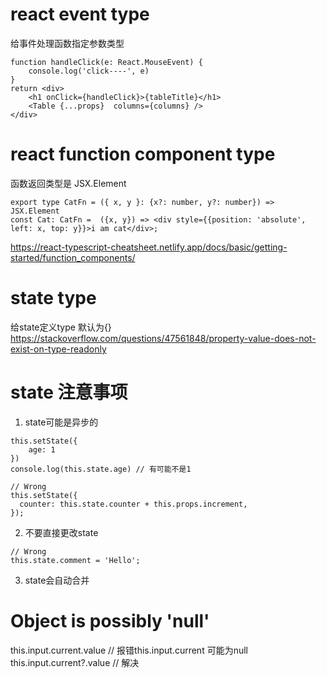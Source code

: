 # react event type
给事件处理函数指定参数类型
```
function handleClick(e: React.MouseEvent) {
    console.log('click----', e)
}
return <div>
    <h1 onClick={handleClick}>{tableTitle}</h1>
    <Table {...props}  columns={columns} />
</div>
```
# react function component type
函数返回类型是 JSX.Element
```
export type CatFn = ({ x, y }: {x?: number, y?: number}) => JSX.Element
const Cat: CatFn =  ({x, y}) => <div style={{position: 'absolute', left: x, top: y}}>i am cat</div>;
```
https://react-typescript-cheatsheet.netlify.app/docs/basic/getting-started/function_components/
# state type
给state定义type 默认为{}
https://stackoverflow.com/questions/47561848/property-value-does-not-exist-on-type-readonly

# state 注意事项
1. state可能是异步的
```
this.setState({
    age: 1
})
console.log(this.state.age) // 有可能不是1
```
```
// Wrong
this.setState({
  counter: this.state.counter + this.props.increment,
});
```
2. 不要直接更改state
```
// Wrong
this.state.comment = 'Hello';
```
3. state会自动合并
# Object is possibly 'null'
this.input.current.value // 报错this.input.current 可能为null
this.input.current?.value // 解决